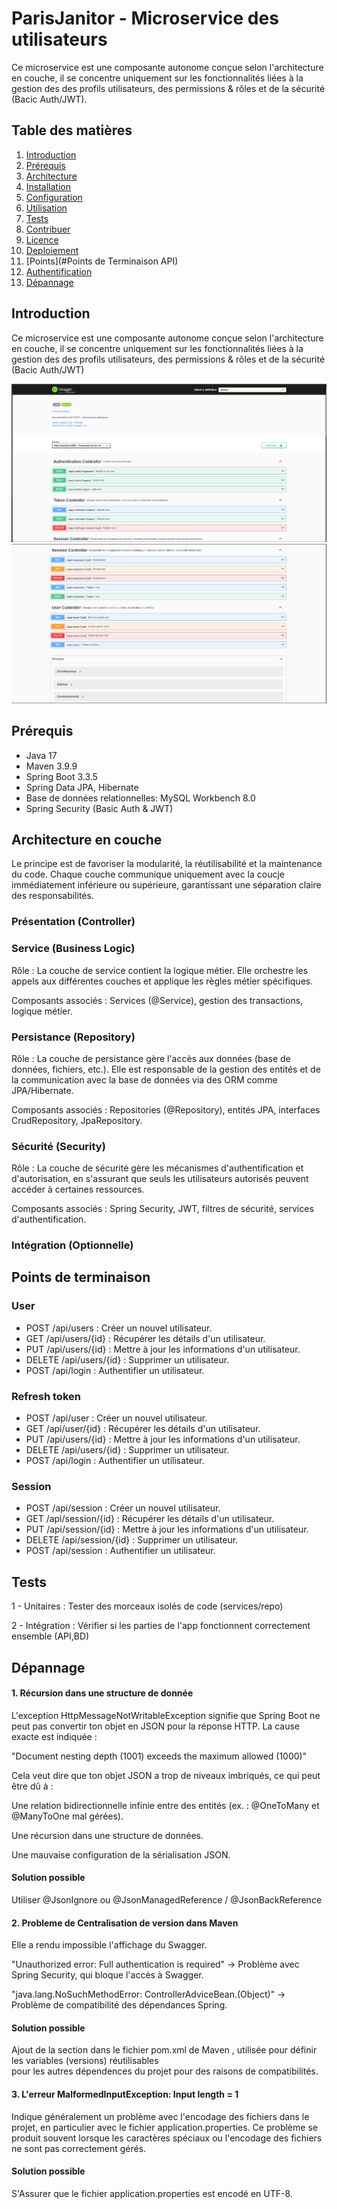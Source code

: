 # ParisJanitor - Microservice des utilisateurs

Ce microservice est une composante autonome conçue selon l'architecture en couche,
il se concentre uniquement sur les fonctionnalités liées à la gestion des des profils utilisateurs,
des permissions & rôles et de la sécurité (Bacic Auth/JWT).

## Table des matières

1. [Introduction](#introduction)
2. [Prérequis](#prérequis)
3. [Architecture](#architecture)
3. [Installation](#installation)
4. [Configuration](#configuration)
5. [Utilisation](#utilisation)
6. [Tests](#tests)
7. [Contribuer](#contribuer)
8. [Licence](#licence)
9. [Deploiement](#deploiement)
10. [Points](#Points de Terminaison API)
11. [Authentification](#Authentification)
12. [Dépannage](#Dépannage)


## Introduction

<!--Une brève description de votre projet -->
Ce microservice est une composante autonome conçue selon l'architecture en couche,
il se concentre uniquement sur les fonctionnalités liées à la gestion des des profils utilisateurs,
des permissions & rôles et de la sécurité (Bacic Auth/JWT)


![Swagger 1](./assets/swagger1.png)
![Swagger 2](./assets/swagger2.png)


## Prérequis

- Java 17
- Maven 3.9.9
- Spring Boot 3.3.5
- Spring Data JPA, Hibernate
- Base de données relationnelles: MySQL Workbench 8.0
- Spring Security (Basic Auth & JWT)

## Architecture en couche 

Le principe est de favoriser la modularité, la réutilisabilité et la maintenance du code.
Chaque couche communique uniquement avec la coucje immédiatement inférieure ou supérieure, garantissant une séparation claire des responsabilités.

### Présentation (Controller)

### Service (Business Logic)
Rôle : La couche de service contient la logique métier. Elle orchestre les appels aux différentes couches et applique les règles métier spécifiques.

Composants associés : Services (@Service), gestion des transactions, logique métier.

### Persistance (Repository)
Rôle : La couche de persistance gère l'accès aux données (base de données, fichiers, etc.). Elle est responsable de la gestion des entités et de la communication avec la base de données via des ORM comme JPA/Hibernate.

Composants associés : Repositories (@Repository), entités JPA, interfaces CrudRepository, JpaRepository.

### Sécurité (Security)
Rôle : La couche de sécurité gère les mécanismes d'authentification et d'autorisation, en s'assurant que seuls les utilisateurs autorisés peuvent accéder à certaines ressources.

Composants associés : Spring Security, JWT, filtres de sécurité, services d'authentification.

### Intégration (Optionnelle)

## Points de terminaison

### User

- POST /api/users : Créer un nouvel utilisateur.
- GET /api/users/{id} : Récupérer les détails d'un utilisateur.
- PUT /api/users/{id} : Mettre à jour les informations d'un utilisateur.
- DELETE /api/users/{id} : Supprimer un utilisateur.
- POST /api/login : Authentifier un utilisateur.


### Refresh token

- POST /api/user : Créer un nouvel utilisateur.
- GET /api/user/{id} : Récupérer les détails d'un utilisateur.
- PUT /api/users/{id} : Mettre à jour les informations d'un utilisateur.
- DELETE /api/users/{id} : Supprimer un utilisateur.
- POST /api/login : Authentifier un utilisateur.


### Session

- POST /api/session : Créer un nouvel utilisateur.
- GET /api/session/{id} : Récupérer les détails d'un utilisateur.
- PUT /api/session/{id} : Mettre à jour les informations d'un utilisateur.
- DELETE /api/session/{id} : Supprimer un utilisateur.
- POST /api/session : Authentifier un utilisateur.

## Tests

1 - Unitaires : Tester des morceaux isolés de code (services/repo)

2 - Intégration : Vérifier si les parties de l'app fonctionnent correctement ensemble (API,BD)




## Dépannage

#### 1. Récursion dans une structure de donnée

L'exception HttpMessageNotWritableException signifie que Spring Boot ne peut pas convertir ton objet en JSON pour la réponse HTTP. La cause exacte est indiquée :

"Document nesting depth (1001) exceeds the maximum allowed (1000)"

Cela veut dire que ton objet JSON a trop de niveaux imbriqués, ce qui peut être dû à :

Une relation bidirectionnelle infinie entre des entités (ex. : @OneToMany et @ManyToOne mal gérées).

Une récursion dans une structure de données.

Une mauvaise configuration de la sérialisation JSON.

#### Solution possible 
Utiliser @JsonIgnore ou @JsonManagedReference / @JsonBackReference

#### 2. Probleme de Centralisation de version dans Maven

Elle a rendu impossible l'affichage du Swagger.

"Unauthorized error: Full authentication is required" → Problème avec Spring Security, qui bloque l'accès à Swagger.

"java.lang.NoSuchMethodError: ControllerAdviceBean.<init>(Object)" → Problème de compatibilité des dépendances Spring.

#### Solution possible

Ajout de la section <properties> dans le fichier pom.xml de Maven ,
utilisée pour définir les variables (versions) réutilisables  
pour les autres dépendences du projet pour des raisons de compatibilités.



#### 3. L'erreur MalformedInputException: Input length = 1

Indique généralement un problème avec l'encodage des fichiers dans le projet, 
en particulier avec le fichier application.properties. Ce problème se produit 
souvent lorsque les caractères spéciaux ou l'encodage des fichiers ne sont pas 
correctement gérés.

#### Solution possible

S'Assurer que le fichier application.properties est encodé en UTF-8.